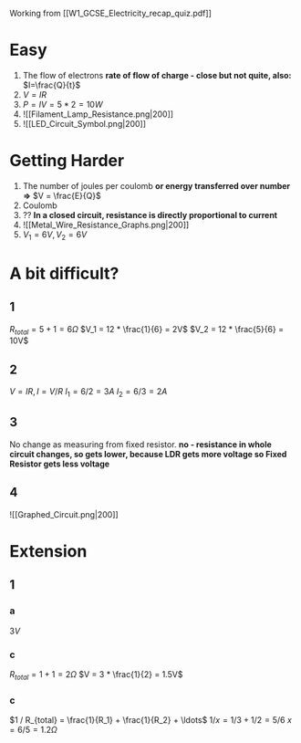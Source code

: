 Working from [[W1_GCSE_Electricity_recap_quiz.pdf]]
# Easy
1) The flow of electrons  **rate of flow of charge - close but not quite, also:** $I=\frac{Q}{t}$
2) $V = IR$
3) $P = IV = 5 * 2 = 10W$
4) ![[Filament_Lamp_Resistance.png|200]]
5) ![[LED_Circuit_Symbol.png|200]]


# Getting Harder
1) The number of joules per coulomb **or energy transferred over number =>** $V = \frac{E}{Q}$
2) Coulomb
3) ?? **In a closed circuit, resistance is directly proportional to current**
4) ![[Metal_Wire_Resistance_Graphs.png|200]]
5) $V_1 = 6V, V_2 = 6V$


# A bit difficult?
## 1
$R_{total} = 5 + 1 = 6Ω$
$V_1 = 12 * \frac{1}{6} = 2V$
$V_2 = 12 * \frac{5}{6} = 10V$

## 2
$V = IR, I = V/R$
$I_1 = 6 / 2 = 3A$
$I_2 = 6/3 = 2A$

## 3
No change as measuring from fixed resistor.
**no - resistance in whole circuit changes, so gets lower, because LDR gets more voltage so Fixed Resistor gets less voltage**

## 4
![[Graphed_Circuit.png|200]]


# Extension
## 1
### a
$3V$
### c
$R_{total} = 1 + 1 = 2 Ω$
$V = 3 * \frac{1}{2} = 1.5V$
### c
$1 / R_{total} = \frac{1}{R_1} + \frac{1}{R_2} + \ldots$
$1/x = 1/3 + 1/2 = 5/6$
$x = 6/5 = 1.2Ω$
